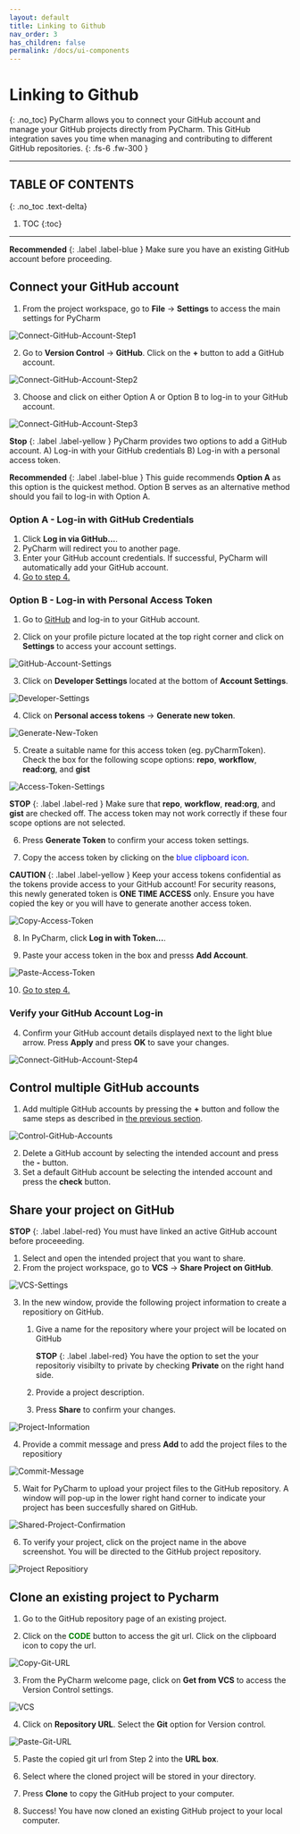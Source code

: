 ```yaml
---
layout: default
title: Linking to Github
nav_order: 3
has_children: false
permalink: /docs/ui-components
---
```


# Linking to Github
{: .no_toc}
PyCharm allows you to connect your GitHub account and manage your GitHub projects directly from PyCharm. This GitHub integration saves you time when managing and contributing to different GitHub repositories.
{: .fs-6 .fw-300 }

---
## TABLE OF CONTENTS
{: .no_toc .text-delta}
1. TOC
{:toc}
---

   **Recommended**
    {: .label .label-blue } 
            Make sure you have an existing GitHub account before proceeding.

## Connect your GitHub account
1. From the project workspace, go to **File** -> **Settings** to access the main settings for PyCharm

![Connect-GitHub-Account-Step1](https://github.com/harryseo1992/Pycharm-For-Dummies/blob/gh-pages/assets/images/Link-GitHub-AccountLogIn-1.png?raw=true "File -> Settings")

2. Go to **Version Control** -> **GitHub**. Click on the **+** button to add a GitHub account.

![Connect-GitHub-Account-Step2](https://github.com/harryseo1992/Pycharm-For-Dummies/blob/gh-pages/assets/images/Link-GitHub-AccountLogIn-2.png?raw=true "Version Control -> GitHub")

3. Choose and click on either Option A or Option B to log-in to your GitHub account.

![Connect-GitHub-Account-Step3](https://github.com/harryseo1992/Pycharm-For-Dummies/blob/gh-pages/assets/images/Link-GitHub-AccountLogIn-3.png?raw=true "Log-in Options A and B")

   **Stop**
    {: .label .label-yellow } 
            PyCharm provides two options to add a GitHub account.
            A) Log-in with your GitHub credentials
            B) Log-in with a personal access token. 

   
    
   **Recommended**
    {: .label .label-blue }
            This guide recommends **Option A** as this option is the quickest method. Option B serves as an alternative method should you fail to log-in with Option A.
    
 ### Option A - Log-in with GitHub Credentials ###
   1. Click **Log in via GitHub...**.
   2. PyCharm will redirect you to another page. 
   3. Enter your GitHub account credentials. If successful, PyCharm will automatically add your GitHub account. 
   4. [Go to step 4.](#verify-your-github-account-log-in)


 ### Option B - Log-in with Personal Access Token ###
   1. Go to [GitHub](https://github.com/) and log-in to your GitHub account.

   2. Click on your profile picture located at the top right corner and click on **Settings** to access your account settings.

![GitHub-Account-Settings](https://github.com/harryseo1992/Pycharm-For-Dummies/blob/gh-pages/assets/images/Link-GitHub-AccessTokens-1.png?raw=true "GitHub Account Settings")

   3. Click on **Developer Settings** located at the bottom of **Account Settings**.

   ![Developer-Settings](https://github.com/harryseo1992/Pycharm-For-Dummies/blob/gh-pages/assets/images/Link-GitHub-AccessTokens-2.png?raw=true "Developer Settings")

   4. Click on **Personal access tokens** -> **Generate new token**.

   ![Generate-New-Token](https://github.com/harryseo1992/Pycharm-For-Dummies/blob/gh-pages/assets/images/Link-GitHub-AccessTokens-3.png?raw=true "Generate New Token")

   5. Create a suitable name for this access token (eg. pyCharmToken). Check the box for the following scope options: **repo**, **workflow**, **read:org**, and **gist**

   ![Access-Token-Settings](https://github.com/harryseo1992/Pycharm-For-Dummies/blob/gh-pages/assets/images/Link-GitHub-AccessTokens-4.png?raw=true "Access Token Settings")

**STOP**
{: .label .label-red }
      Make sure that **repo**, **workflow**, **read:org**, and **gist** are checked off. The access token may not work correctly if these four scope options are not selected.   

   6. Press **Generate Token** to confirm your access token settings.

   7. Copy the access token by clicking on the <span style="color:blue">blue clipboard icon</span>.
     
**CAUTION**
{: .label .label-yellow }
      Keep your access tokens confidential as the tokens provide access to your GitHub account!
      For security reasons, this newly generated token is **ONE TIME ACCESS** only. Ensure you have copied the key or you will have to generate another access token.
     
   ![Copy-Access-Token](https://github.com/harryseo1992/Pycharm-For-Dummies/blob/gh-pages/assets/images/Link-GitHub-AccessTokens-5.png?raw=true "Copy Access Token")
      
   8. In PyCharm, click **Log in with Token...**.
   
   9. Paste your access token in the box and presss **Add Account**. 
   
   ![Paste-Access-Token](https://github.com/harryseo1992/Pycharm-For-Dummies/blob/gh-pages/assets/images/Link-GitHub-AccountLogIn-4.png?raw=true "Paste Access Token")
 
   10. [Go to step 4.](#verify-your-github-account-log-in)

### Verify your GitHub Account Log-in
4. Confirm your GitHub account details displayed next to the light blue arrow. Press **Apply** and press **OK** to save your changes. 

![Connect-GitHub-Account-Step4](https://github.com/harryseo1992/Pycharm-For-Dummies/blob/gh-pages/assets/images/Link-GitHub-AccountLogIn-5.png?raw=true "Confirm Settings")


## Control multiple GitHub accounts
1. Add multiple GitHub accounts by pressing the **+** button and follow the same steps as described in [the previous section](#connect-your-github-account).

![Control-GitHub-Accounts](https://github.com/harryseo1992/Pycharm-For-Dummies/blob/gh-pages/assets/images/Link-GitHub-MultipleAccounts.png?raw=true "Control GitHub Accounts")

2. Delete a GitHub account by selecting the intended account and press the **-** button.
3. Set a default GitHub account be selecting the intended account and press the **check** button.

## Share your project on GitHub

 **STOP**
 {: .label .label-red}
        You must have linked an active GitHub account before proceeeding.
  
1. Select and open the intended project that you want to share.
2. From the project workspace, go to **VCS** -> **Share Project on GitHub**.

![VCS-Settings](https://github.com/harryseo1992/Pycharm-For-Dummies/blob/gh-pages/assets/images/Link-GitHub-ShareProject-1.png?raw=true "VCS -> Share Project on GitHub")

3. In the new window, provide the following project information to create a repositiory on GitHub.
    1. Give a name for the repository where your project will be located on GitHub
    
        **STOP**
        {: .label .label-red}
            You have the option to set the your repositoriy visibilty to private by checking **Private** on the right hand side.

    2. Provide a project description.
    3. Press **Share** to confirm your changes.
 
![Project-Information](https://github.com/harryseo1992/Pycharm-For-Dummies/blob/gh-pages/assets/images/Link-GitHub-ShareProject-2.png?raw=true "Project Information")

4. Provide a commit message and press **Add** to add the project files to the repositiory 
 
![Commit-Message](https://github.com/harryseo1992/Pycharm-For-Dummies/blob/gh-pages/assets/images/Link-GitHub-ShareProject-3.png?raw=true "Commit Message")

5. Wait for PyCharm to upload your project files to the GitHub repository. A window will pop-up in the lower right hand corner to indicate your project has been succesfully shared on GitHub.

![Shared-Project-Confirmation](https://github.com/harryseo1992/Pycharm-For-Dummies/blob/gh-pages/assets/images/Link-GitHub-ShareProject-4.png?raw=true "Shared Project Confirmation")

6. To verify your project, click on the project name in the above screenshot. You will be directed to the GitHub project repository.

![Project Repositiory](https://github.com/harryseo1992/Pycharm-For-Dummies/blob/gh-pages/assets/images/Link-GitHub-ShareProject-5.png?raw=true "Project Repositiory")

## Clone an existing project to Pycharm
1. Go to the GitHub repository page of an existing project.

2. Click on the <span style="color:green">**CODE**</span> button to access the git url. Click on the clipboard icon to copy the url.

![Copy-Git-URL](https://github.com/harryseo1992/Pycharm-For-Dummies/blob/gh-pages/assets/images/Link-GitHub-CloneRepo-1.png?raw=true "Copy Git URL")

3. From the PyCharm welcome page, click on **Get from VCS** to access the Version Control settings.

![VCS](https://github.com/harryseo1992/Pycharm-For-Dummies/blob/gh-pages/assets/images/Link-GitHub-CloneRepo-2.png?raw=true "VCS")

4. Click on **Repository URL**. Select the **Git** option for Version control.

![Paste-Git-URL](https://github.com/harryseo1992/Pycharm-For-Dummies/blob/gh-pages/assets/images/Link-GitHub-CloneRepo-3.png?raw=true "Paste Git URL")

5. Paste the copied git url from Step 2 into the **URL box**.

6. Select where the cloned project will be stored in your directory.

7. Press **Clone** to copy the GitHub project to your computer.

8. Success! You have now cloned an existing GitHub project to your local computer.
